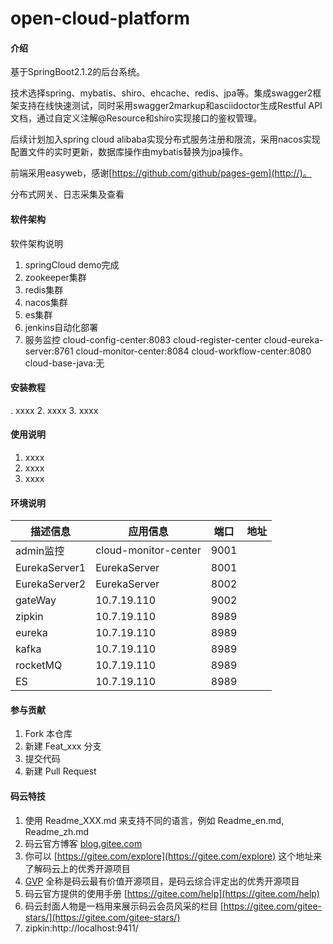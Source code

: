 # open-cloud-platform

#### 介绍
基于SpringBoot2.1.2的后台系统。

技术选择spring、mybatis、shiro、ehcache、redis、jpa等。集成swagger2框架支持在线快速测试，同时采用swagger2markup和asciidoctor生成Restful API文档，通过自定义注解@Resource和shiro实现接口的鉴权管理。

后续计划加入spring cloud alibaba实现分布式服务注册和限流，采用nacos实现配置文件的实时更新，数据库操作由mybatis替换为jpa操作。

前端采用easyweb，感谢[https://github.com/github/pages-gem](http://)。

分布式网关、日志采集及查看
#### 软件架构
软件架构说明

1. springCloud demo完成
1. zookeeper集群
2. redis集群
3. nacos集群
4. es集群
5. jenkins自动化部署
6. 服务监控
    cloud-config-center:8083
    cloud-register-center
        cloud-eureka-server:8761
    cloud-monitor-center:8084
    cloud-workflow-center:8080
    cloud-base-java:无

#### 安装教程
. xxxx
2. xxxx
3. xxxx

#### 使用说明

1. xxxx
2. xxxx
3. xxxx

#### 环境说明

| 描述信息 | 应用信息 | 端口 | 地址 |
| --- | ---| --- | --- |
| admin监控 | cloud-monitor-center | 9001  |  |
| EurekaServer1 | EurekaServer | 8001  |  |
| EurekaServer2 | EurekaServer | 8002  |  |
| gateWay | 10.7.19.110 | 9002  |  |
| zipkin | 10.7.19.110 | 8989  |  |
| eureka | 10.7.19.110 | 8989  |  |
| kafka | 10.7.19.110 | 8989  |  |
| rocketMQ | 10.7.19.110 | 8989  |  |
| ES | 10.7.19.110 | 8989  |  |


#### 参与贡献

1. Fork 本仓库
2. 新建 Feat_xxx 分支
3. 提交代码
4. 新建 Pull Request


#### 码云特技

1. 使用 Readme\_XXX.md 来支持不同的语言，例如 Readme\_en.md, Readme\_zh.md
2. 码云官方博客 [blog.gitee.com](https://blog.gitee.com)
3. 你可以 [https://gitee.com/explore](https://gitee.com/explore) 这个地址来了解码云上的优秀开源项目
4. [GVP](https://gitee.com/gvp) 全称是码云最有价值开源项目，是码云综合评定出的优秀开源项目
5. 码云官方提供的使用手册 [https://gitee.com/help](https://gitee.com/help)
6. 码云封面人物是一档用来展示码云会员风采的栏目 [https://gitee.com/gitee-stars/](https://gitee.com/gitee-stars/)
7. zipkin:http://localhost:9411/